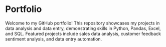 # Portfolio
Welcome to my GitHub portfolio! This repository showcases my projects in data analysis and data entry, demonstrating skills in Python, Pandas, Excel, and SQL. Featured projects include sales data analysis, customer feedback sentiment analysis, and data entry automation.

